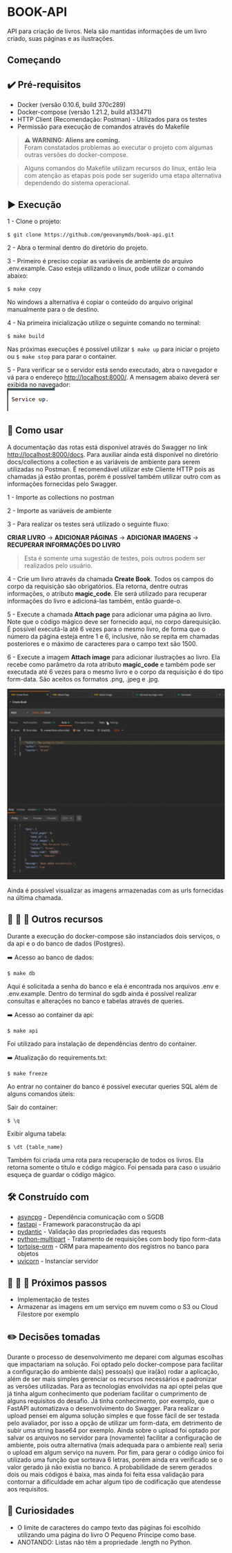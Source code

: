 # BOOK-API

API para criação de livros. Nela são mantidas informações de um livro criado, suas páginas e as ilustrações.

## Começando

## :heavy_check_mark: Pré-requisitos

- Docker (versão 0.10.6, build 370c289)
- Docker-compose (versão 1.21.2, build a133471)
- HTTP Client (Recomendação: Postman) - Utilizados para os testes
- Permissão para execução de comandos através do Makefile

> **⚠ WARNING: Aliens are coming.**  
> Foram constatados problemas ao executar o projeto com algumas outras versões do docker-compose.

> Alguns comandos do Makefile utilizam recursos do linux, então leia com atenção as etapas pois pode ser sugerido uma etapa alternativa dependendo do sistema operacional.

## :arrow_forward: Execução

1 - Clone o projeto:

```
$ git clone https://github.com/geovanymds/book-api.git
```

2 - Abra o terminal dentro do diretório do projeto.

3 - Primeiro é preciso copiar as variáveis de ambiente do arquivo .env.example. Caso esteja utilizando o linux, pode utilizar o comando abaixo:

```
$ make copy
```

No windows a alternativa é copiar o conteúdo do arquivo original manualmente para o de destino.

4 - Na primeira inicialização utilize o seguinte comando no terminal:

```
$ make build
```

Nas próximas execuções é possível utilizar `$ make up` para iniciar o projeto ou `$ make stop` para parar o container.

5 - Para verificar se o servidor está sendo executado, abra o navegador e vá para o endereço <http://localhost:8000/>. A mensagem abaixo deverá ser exibida no navegador:
</br>
![Service up.](./docs/assets/images/service_up.png)

## :test_tube: Como usar

A documentação das rotas está disponível através do Swagger no link <http://localhost:8000/docs>. Para auxiliar ainda está disponível no diretório docs/collections a collection e as variáveis de ambiente para serem utilizadas no Postman. É recomendável utilizar este Cliente HTTP pois as chamadas já estão prontas, porém é possível também utilizar outro com as informações fornecidas pelo Swagger.

1 - Importe as collections no postman

2 - Importe as variáveis de ambiente

3 - Para realizar os testes será utilizado o seguinte fluxo:

**CRIAR LIVRO** -> **ADICIONAR PÁGINAS** -> **ADICIONAR IMAGENS** -> **RECUPERAR INFORMAÇÕES DO LIVRO**

> Esta é somente uma sugestão de testes, pois outros podem ser realizados pelo usuário.

4 - Crie um livro através da chamada **Create Book**. Todos os campos do corpo da requisição são obrigatórios. Ela retorna, dentre outras informações, o atributo **magic_code**. Ele será utilizado para recuperar informações do livro e adicioná-las também, então guarde-o.

5 - Execute a chamada **Attach page** para adicionar uma página ao livro. Note que o código mágico deve ser fornecido aqui, no corpo darequisição. É possível executá-la até 6 vezes para o mesmo livro, de forma que o número da página esteja entre 1 e 6, inclusive, não se repita em chamadas posteriores e o máximo de caracteres para o campo text são 1500.

6 - Execute a imagem **Attach image** para adicionar ilustrações ao livro. Ela recebe como parâmetro da rota atributo **magic_code** e também pode ser executada até 6 vezes para o mesmo livro e o corpo da requisição é do tipo form-data. São aceitos os formatos .png, .jpeg e .jpg.

![](./docs/assets/gifs/calls_example.gif)

Ainda é possível visualizar as imagens armazenadas com as urls fornecidas na última chamada.

## :small_blue_diamond: :small_blue_diamond: :small_blue_diamond: Outros recursos

Durante a execução do docker-compose são instanciados dois serviços, o da api e o do banco de dados (Postgres).

:arrow_right: Acesso ao banco de dados:

```
$ make db
```

Aqui é solicitada a senha do banco e ela é encontrada nos arquivos .env e .env.example. Dentro do terminal do sgdb ainda é possível realizar consultas e alterações no banco e tabelas através de queries.

:arrow_right: Acesso ao container da api:

```
$ make api
```

Foi utilizado para instalação de dependências dentro do container.

:arrow_right: Atualização do requirements.txt:

```
$ make freeze
```

Ao entrar no container do banco é possível executar queries SQL além de alguns comandos úteis:

Sair do container:

```
$ \q
```

Exibir alguma tabela:

```
$ \dt {table_name}
```

Também foi criada uma rota para recuperação de todos os livros. Ela retorna somente o título e código mágico. Foi pensada para caso o usuário esqueça de guardar o código mágico.

## :hammer_and_wrench: Construído com

- [asyncpg](https://github.com/MagicStack/asyncpg) - Dependência comunicação com o SGDB
- [fastapi](https://github.com/tiangolo/fastapi) - Framework paraconstrução da api
- [pydantic](https://github.com/samuelcolvin/pydantic) - Validação das propriedades das requests
- [python-multipart](https://github.com/andrew-d/python-multipart) - Tratamento de requisições com body tipo form-data
- [tortoise-orm](https://github.com/tortoise/tortoise-orm) - ORM para mapeamento dos registros no banco para objetos
- [uvicorn](https://github.com/encode/uvicorn) - Instanciar servidor

## :small_orange_diamond: :small_orange_diamond: :small_orange_diamond: Próximos passos

- Implementação de testes
- Armazenar as imagens em um serviço em nuvem como o S3 ou Cloud Filestore por exemplo

## :pencil2: Decisões tomadas

Durante o processo de desenvolvimento me deparei com algumas escolhas que impactariam na solução. Foi optado pelo docker-compose para facilitar a configuração do ambiente da(s) pessoa(s) que ira(ão) rodar a aplicação, além de ser mais simples gerenciar os recursos necessários e padronizar as versões utilizadas. Para as tecnologias envolvidas na api optei pelas que já tinha algum conhecimento que poderiam facilitar o cumprimento de alguns requisitos do desafio. Já tinha conhecimento, por exemplo, que o FastAPI automatizava o desenvolvimento do Swagger. Para realizar o upload pensei em alguma solução simples e que fosse fácil de ser testada pelo avaliador, por isso a opção de utilizar um form-data, em detrimento de subir uma string base64 por exemplo. Ainda sobre o upload foi optado por salvar os arquivos no servidor para (novamente) facilitar a configuração de ambiente, pois outra alternativa (mais adequada para o ambiente real) seria o upload em algum serviço na nuvem. Por fim, para gerar o código único foi utilizado uma função que sorteava 6 letras, porém ainda era verificado se o valor gerado já não existia no banco. A probabilidade de serem gerados dois ou mais códigos é baixa, mas ainda foi feita essa validação para contornar a dificuldade em achar algum tipo de codificação que atendesse aos requisitos.

## :fox_face: Curiosidades

- O limite de caracteres do campo texto das páginas foi escolhido utilizando uma página do livro O Pequeno Príncipe como base.
- ANOTANDO: Listas não têm a propriedade .length no Python.
